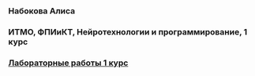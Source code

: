 ### Набокова Алиса
### ИТМО, ФПИиКТ, Нейротехнологии и программирование, 1 курс


### [Лабораторные работы 1 курс](https://github.com/allfeia/Navigation/blob/main/navigation3.md)

<!--
**allfeia/allfeia** is a ✨ _special_ ✨ repository because its `README.md` (this file) appears on your GitHub profile.

Here are some ideas to get you started:

- 🔭 I’m currently working on ...
- 🌱 I’m currently learning ...
- 👯 I’m looking to collaborate on ...
- 🤔 I’m looking for help with ...
- 💬 Ask me about ...
- 📫 How to reach me: ...
- 😄 Pronouns: ...
- ⚡ Fun fact: ...
-->
